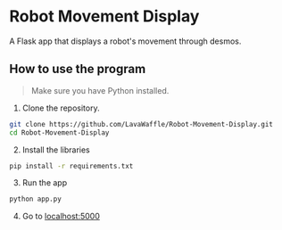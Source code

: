 # Robot Movement Display
A Flask app that displays a robot's movement through desmos.

## How to use the program
> Make sure you have Python installed.

1. Clone the repository.
```bash
git clone https://github.com/LavaWaffle/Robot-Movement-Display.git
cd Robot-Movement-Display
```

2. Install the libraries
```bash
pip install -r requirements.txt
```

3. Run the app
```bash
python app.py
```
4. Go to [localhost:5000](http://localhost:5000/)
